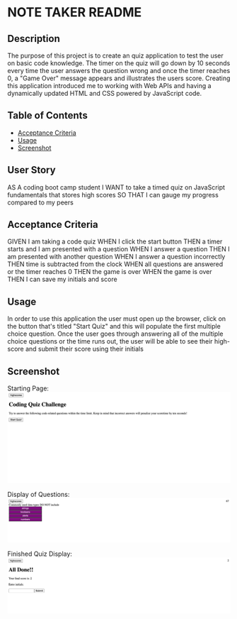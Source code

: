# NOTE TAKER README

## Description

The purpose of this project is to create an quiz application to test the user on basic code knowledge. The timer on the quiz will go down by 10 seconds every time the user answers the question wrong and once the timer reaches 0, a "Game Over" message appears and illustrates the users score. Creating this application introduced me to working with Web APIs and having a dynamically updated HTML and CSS powered by JavaScript code.

## Table of Contents

* [Acceptance Criteria](#criteria)
* [Usage](#usage)
* [Screenshot](#screenshot)

## User Story

AS A coding boot camp student
I WANT to take a timed quiz on JavaScript fundamentals that stores high scores
SO THAT I can gauge my progress compared to my peers

## Acceptance Criteria

GIVEN I am taking a code quiz
WHEN I click the start button
THEN a timer starts and I am presented with a question
WHEN I answer a question
THEN I am presented with another question
WHEN I answer a question incorrectly
THEN time is subtracted from the clock
WHEN all questions are answered or the timer reaches 0
THEN the game is over
WHEN the game is over
THEN I can save my initials and score

## Usage

In order to use this application the user must open up the browser, click on the button that's titled "Start Quiz" and this will populate the first multiple choice question. Once the user goes through answering all of the multiple choice questions or the time runs out, the user will be able to see their high-score and submit their score using their initials

## Screenshot
Starting Page:
![logo](./images/start-quiz.png)

Display of Questions:
![logo](./images/question-display.png)

Finished Quiz Display:
![logo](./images/final-score.png)
